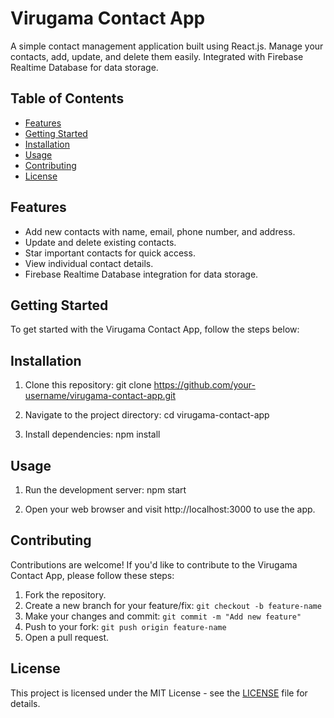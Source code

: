 # Virugama Contact App

A simple contact management application built using React.js. Manage your contacts, add, update, and delete them easily. Integrated with Firebase Realtime Database for data storage.

## Table of Contents

- [Features](#features)
- [Getting Started](#getting-started)
- [Installation](#installation)
- [Usage](#usage)
- [Contributing](#contributing)
- [License](#license)

## Features

- Add new contacts with name, email, phone number, and address.
- Update and delete existing contacts.
- Star important contacts for quick access.
- View individual contact details.
- Firebase Realtime Database integration for data storage.

## Getting Started

To get started with the Virugama Contact App, follow the steps below:

## Installation

1. Clone this repository:
git clone https://github.com/your-username/virugama-contact-app.git


2. Navigate to the project directory:
cd virugama-contact-app


3. Install dependencies:
npm install


## Usage

1. Run the development server:
npm start


2. Open your web browser and visit http://localhost:3000 to use the app.

## Contributing

Contributions are welcome! If you'd like to contribute to the Virugama Contact App, please follow these steps:

1. Fork the repository.
2. Create a new branch for your feature/fix: `git checkout -b feature-name`
3. Make your changes and commit: `git commit -m "Add new feature"`
4. Push to your fork: `git push origin feature-name`
5. Open a pull request.

## License

This project is licensed under the MIT License - see the [LICENSE](LICENSE) file for details.

